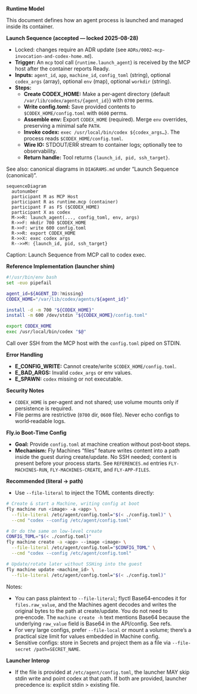 **Runtime Model**

This document defines how an agent process is launched and managed inside its container.

**Launch Sequence (accepted — locked 2025-08-28)**

- Locked: changes require an ADR update (see `ADRs/0002-mcp-invocation-and-codex-home.md`).
- **Trigger:** An `mcp` tool call (`runtime.launch_agent`) is received by the MCP host after the
  container reports Ready.
- **Inputs:** `agent_id`, `app`, `machine_id`, `config_toml` (string), optional `codex_args`
  (array), optional `env` (map), optional `workdir` (string).
- **Steps:**
  - **Create CODEX_HOME:** Make a per‑agent directory (default `/var/lib/codex/agents/{agent_id}`)
    with `0700` perms.
  - **Write config.toml:** Save provided contents to `$CODEX_HOME/config.toml` with `0600` perms.
  - **Assemble env:** Export `CODEX_HOME` (required). Merge `env` overrides, preserving a minimal
    safe `PATH`.
  - **Invoke codex:** `exec /usr/local/bin/codex ${codex_args…}`. The process reads
    `$CODEX_HOME/config.toml`.
  - **Wire IO:** STDOUT/ERR stream to container logs; optionally tee to observability.
  - **Return handle:** Tool returns `{launch_id, pid, ssh_target}`.

See also: canonical diagrams in `DIAGRAMS.md` under “Launch Sequence (canonical)”.

```mermaid
sequenceDiagram
  autonumber
  participant M as MCP Host
  participant R as runtime.mcp (container)
  participant F as FS ($CODEX_HOME)
  participant X as codex
  M->>R: launch_agent(..., config_toml, env, args)
  R->>F: mkdir 700 $CODEX_HOME
  R->>F: write 600 config.toml
  R->>R: export CODEX_HOME
  R->>X: exec codex args
  R-->>M: {launch_id, pid, ssh_target}
```

Caption: Launch Sequence from MCP call to codex exec.

**Reference Implementation (launcher shim)**

```bash
#!/usr/bin/env bash
set -euo pipefail

agent_id=${AGENT_ID:?missing}
CODEX_HOME="/var/lib/codex/agents/${agent_id}"

install -d -m 700 "${CODEX_HOME}"
install -m 600 /dev/stdin "${CODEX_HOME}/config.toml"

export CODEX_HOME
exec /usr/local/bin/codex "$@"
```

Call over SSH from the MCP host with the `config.toml` piped on STDIN.

**Error Handling**

- **E_CONFIG_WRITE:** Cannot create/write `$CODEX_HOME/config.toml`.
- **E_BAD_ARGS:** Invalid `codex_args` or env values.
- **E_SPAWN:** `codex` missing or not executable.

**Security Notes**

- `CODEX_HOME` is per‑agent and not shared; use volume mounts only if persistence is required.
- File perms are restrictive (`0700` dir, `0600` file). Never echo configs to world‑readable logs.

**Fly.io Boot‑Time Config**

- **Goal:** Provide `config.toml` at machine creation without post‑boot steps.
- **Mechanism:** Fly Machines “files” feature writes content into a path inside the guest during
  create/update. No SSH needed; content is present before your process starts. See `REFERENCES.md`
  entries `FLY-MACHINES-RUN`, `FLY-MACHINES-CREATE`, and `FLY-APP-FILES`.

**Recommended (literal → path)**

- Use `--file-literal` to inject the TOML contents directly:

```bash
# Create & start a Machine, writing config at boot
fly machine run <image> -a <app> \
  --file-literal /etc/agent/config.toml="$(< ./config.toml)" \
  --cmd "codex --config /etc/agent/config.toml"

# Or do the same on low-level create
CONFIG_TOML="$(< ./config.toml)"
fly machine create -a <app> --image <image> \
  --file-literal /etc/agent/config.toml="$CONFIG_TOML" \
  --cmd "codex --config /etc/agent/config.toml"

# Update/rotate later without SSHing into the guest
fly machine update <machine_id> \
  --file-literal /etc/agent/config.toml="$(< ./config.toml)"
```

Notes:

- You can pass plaintext to `--file-literal`; flyctl Base64‑encodes it for `files.raw_value`, and
  the Machines agent decodes and writes the original bytes to the path at create/update. You do not
  need to pre‑encode. The `machine create -h` text mentions Base64 because the underlying
  `raw_value` field is Base64 in the API/config. See refs.
- For very large configs, prefer `--file-local` or mount a volume; there’s a practical size limit
  for values embedded in Machine config.
- Sensitive configs: store in Secrets and project them as a file via
  `--file-secret /path=SECRET_NAME`.

**Launcher Interop**

- If the file is provided at `/etc/agent/config.toml`, the launcher MAY skip stdin write and point
  codex at that path. If both are provided, launcher precedence is: explicit stdin > existing file.
